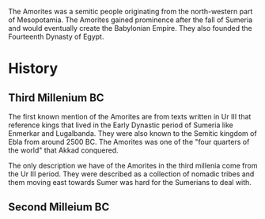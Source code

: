 The Amorites was a semitic people originating from the north-western part of Mesopotamia. The Amorites gained prominence after the fall of Sumeria and would eventually create the Babylonian Empire. They also founded the Fourteenth Dynasty of Egypt.

# History

## Third Millenium BC
The first known mention of the Amorites are from texts written in Ur III that reference kings that lived in the Early Dynastic period of Sumeria like Enmerkar and Lugalbanda. They were also known to the Semitic kingdom of Ebla from around 2500 BC. The Amorites was one of the "four quarters of the world" that Akkad conquered.

The only description we have of the Amorites in the third millenia come from the Ur III period. They were described as a collection of nomadic tribes and them moving east towards Sumer was hard for the Sumerians to deal with.
## Second Milleium BC
